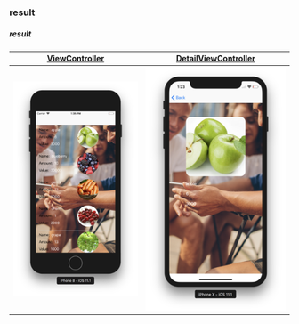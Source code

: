 ### result
##### result

|[ViewController](11_CustomCell/11_CustomCell/ViewController.swift)|[DetailViewController](11_CustomCell/11_CustomCell/DetailViewController.swift)|
|:-:|:-:|
|![](99_preview/00_result.png)|![](99_preview/01_result.png)|
